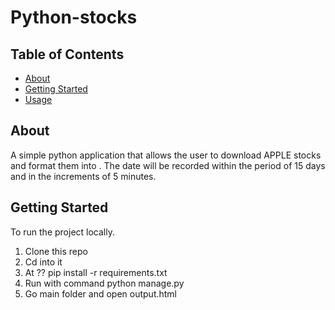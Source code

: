 # Python-stocks

## Table of Contents
+ [About](#about)
+ [Getting Started](#getting_started)
+ [Usage](#usage)

## About <a name = "about"></a>
A simple python application that allows the user to download APPLE stocks and format them into .
The date will be recorded within the period of 15 days and in the increments of 5 minutes.


## Getting Started <a name = "getting_started"></a>
To run the project locally.
1. Clone this repo
2. Cd into it
3. At ?? pip install -r requirements.txt
4. Run with command python manage.py 
5. Go main folder and open output.html

